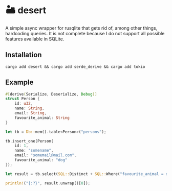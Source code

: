# 🏜️ desert
A simple async wrapper for rusqlite that gets rid of, among other things, hardcoding queries. It is not complete because I do not support all possible features available in SQLite.

## Installation
```
cargo add desert && cargo add serde_derive && cargo add tokio
``` 

## Example
```rust
#[derive(Serialize, Deserialize, Debug)]
struct Person {
    id: u32,
    name: String,
    email: String,
    favourite_animal: String
}

let tb = Db::mem().table<Person>("persons");

tb.insert_one(Person{
    id: 1,
    name: "somename",
    email: "somemail@mail.com",
    favourite_animal: "dog"
});

let result = tb.select(SQL::Distinct + SQL::Where("favourite_animal = dog")).await?;

println!("{:?}", result.unwrap()[0]);
```
